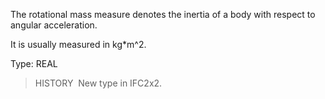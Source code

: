 ﻿The rotational mass measure denotes the inertia of a body with respect to angular acceleration.

It is usually measured in kg\*m\^2.

Type: REAL

> HISTORY&nbsp; New type in IFC2x2.